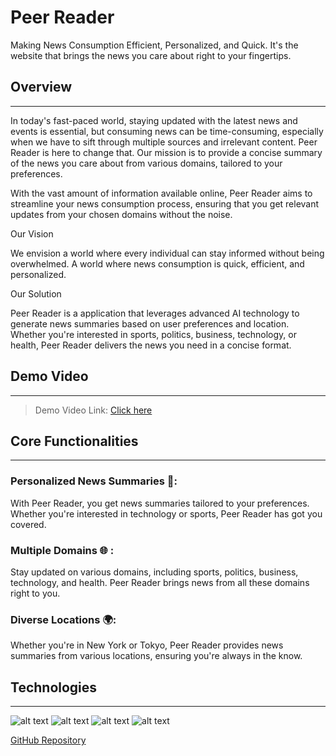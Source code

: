 # Peer Reader
Making News Consumption Efficient, Personalized, and Quick.
It's the website that brings the news you care about right to your fingertips.

## Overview
_____________________________________________________________________________________________________________________________________________
In today's fast-paced world, staying updated with the latest news and events is essential, but consuming news can be time-consuming, especially when we have to sift through multiple sources and irrelevant content. Peer Reader is here to change that. Our mission is to provide a concise summary of the news you care about from various domains, tailored to your preferences.

With the vast amount of information available online, Peer Reader aims to streamline your news consumption process, ensuring that you get relevant updates from your chosen domains without the noise.

Our Vision

We envision a world where every individual can stay informed without being overwhelmed. A world where news consumption is quick, efficient, and personalized.

Our Solution

Peer Reader is a  application that leverages advanced AI technology to generate news summaries based on user preferences and location. Whether you're interested in sports, politics, business, technology, or health, Peer Reader delivers the news you need in a concise format.

## Demo Video
___
> Demo Video Link: [Click here](https://www.youtube.com/watch?v=H5Fi5st2878&ab_channel=RajivP.)

## Core Functionalities
___________________________________________________________________________________________________________________________________________________
### Personalized News Summaries 📰:
With Peer Reader, you get news summaries tailored to your preferences. Whether you're interested in technology or sports, Peer Reader has got you covered.

### Multiple Domains 🌐 :
Stay updated on various domains, including sports, politics, business, technology, and health. Peer Reader brings news from all these domains right to you.

### Diverse Locations 🌍:
Whether you're in New York or Tokyo, Peer Reader provides news summaries from various locations, ensuring you're always in the know.

## Technologies
__________________________________________________________________________________________________________________________________________________
![alt text](https://img.shields.io/badge/Node.js-FFFFFF?style=for-the-badge&logo=Node.js) ![alt text](https://img.shields.io/badge/Express.js-FFFFFF?style=for-the-badge&logo=Express.js) ![alt text](https://img.shields.io/badge/GoogleGenerativeAI-FFFFFF?style=for-the-badge) ![alt text](https://img.shields.io/badge/JavaScript-FFFFFF?style=for-the-badge&logo=JavaScript)

[GitHub Repository](https://github.com/ayushmokal/peerreader)
